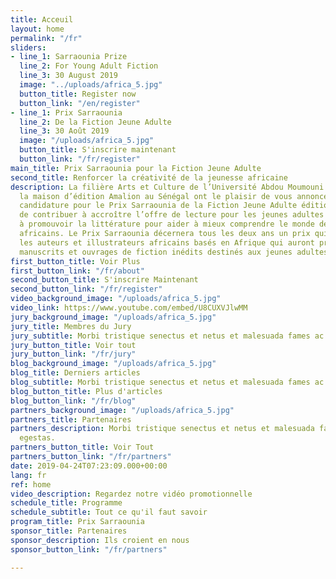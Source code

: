 ```yaml
---
title: Acceuil
layout: home
permalink: "/fr"
sliders:
- line_1: Sarraounia Prize
  line_2: For Young Adult Fiction
  line_3: 30 August 2019
  image: "../uploads/africa_5.jpg"
  button_title: Register now
  button_link: "/en/register"
- line_1: Prix Sarraounia
  line_2: De la Fiction Jeune Adulte
  line_3: 30 Août 2019
  image: "/uploads/africa_5.jpg"
  button_title: S'inscrire maintenant
  button_link: "/fr/register"
main_title: Prix Sarraounia pour la Fiction Jeune Adulte
second_title: Renforcer la créativité de la jeunesse africaine
description: La filière Arts et Culture de l’Université Abdou Moumouni au Niger et
  la maison d’édition Amalion au Sénégal ont le plaisir de vous annoncer l’appel à
  candidature pour le Prix Sarraounia de la Fiction Jeune Adulte édition 2020 afin
  de contribuer à accroître l’offre de lecture pour les jeunes adultes africains et
  à promouvoir la littérature pour aider à mieux comprendre le monde des adolescents
  africains. Le Prix Sarraounia décernera tous les deux ans un prix qui récompensera
  les auteurs et illustrateurs africains basés en Afrique qui auront produit les meilleurs
  manuscrits et ouvrages de fiction inédits destinés aux jeunes adultes.
first_button_title: Voir Plus
first_button_link: "/fr/about"
second_button_title: S'inscrire Maintenant
second_button_link: "/fr/register"
video_background_image: "/uploads/africa_5.jpg"
video_link: https://www.youtube.com/embed/U8CUXVJlwMM
jury_background_image: "/uploads/africa_5.jpg"
jury_title: Membres du Jury
jury_subtitle: Morbi tristique senectus et netus et malesuada fames ac turpis egestas.
jury_button_title: Voir tout
jury_button_link: "/fr/jury"
blog_background_image: "/uploads/africa_5.jpg"
blog_title: Derniers articles
blog_subtitle: Morbi tristique senectus et netus et malesuada fames ac turpis egestas.
blog_button_title: Plus d'articles
blog_button_link: "/fr/blog"
partners_background_image: "/uploads/africa_5.jpg"
partners_title: Partenaires
partners_description: Morbi tristique senectus et netus et malesuada fames ac turpis
  egestas.
partners_button_title: Voir Tout
partners_button_link: "/fr/partners"
date: 2019-04-24T07:23:09.000+00:00
lang: fr
ref: home
video_description: Regardez notre vidéo promotionnelle
schedule_title: Programme
schedule_subtitle: Tout ce qu'il faut savoir
program_title: Prix Sarraounia
sponsor_title: Partenaires
sponsor_description: Ils croient en nous
sponsor_button_link: "/fr/partners"

---
```

